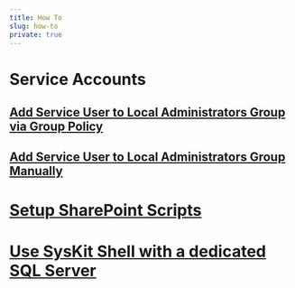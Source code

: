 ```yaml
---
title: How To
slug: how-to
private: true
---
```


# Service Accounts
## [Add Service User to Local Administrators Group via Group Policy](add-service-user-group-policy.md)
## [Add Service User to Local Administrators Group Manually](add-service-user-manually.md)
# [Setup SharePoint Scripts](setup-sharepoint-scripts.md)
# [Use SysKit Shell with a dedicated SQL Server](use-dedicated-sql-server.md)